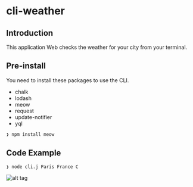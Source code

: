 # cli-weather

## Introduction

This application Web checks the weather for your city from your terminal.

## Pre-install
You need to install these packages to use the CLI.
- chalk
- lodash
- meow
- request
- update-notifier
- yql
```sh
❯ npm install meow
```
## Code Example
```sh
❯ node cli.j Paris France C
```
![alt tag](http://imgur.com/a/cveVh)
